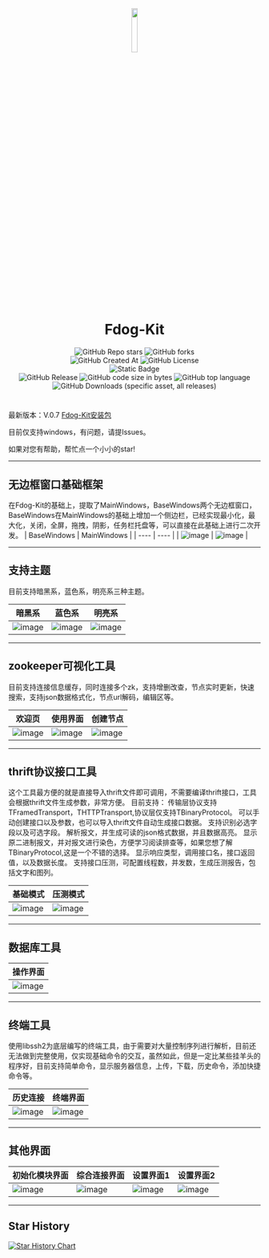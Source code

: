 <div align=center>
<img src="https://github.com/user-attachments/assets/cc639845-5eb4-4d3e-b92c-1aba1af4cf2f" width="15%" height="15%">
<h1>Fdog-Kit</h1>
<img alt="GitHub Repo stars" src="https://img.shields.io/github/stars/HuaGouFdog/Fdog-Kit">
<img alt="GitHub forks" src="https://img.shields.io/github/forks/HuaGouFdog/Fdog-Kit">
</div>

<div align=center>
<img alt="GitHub Created At" src="https://img.shields.io/github/created-at/HuaGouFdog/Fdog-Kit">
<img alt="GitHub License" src="https://img.shields.io/github/license/huagouFdog/fdog-kit">
</div>

<div align=center>
  <img alt="Static Badge" src="https://img.shields.io/badge/Qt5.12.12%2BMSVC2015-passing-brightgreen">

</div>

<div align=center>
  <img alt="GitHub Release" src="https://img.shields.io/github/v/release/HuaGouFdog/Fdog-Kit">
<img alt="GitHub code size in bytes" src="https://img.shields.io/github/languages/code-size/HuaGouFdog/Fdog-Kit">

<img alt="GitHub top language" src="https://img.shields.io/github/languages/top/HuaGouFdog/Fdog-Kit">
<img alt="GitHub Downloads (specific asset, all releases)" src="https://img.shields.io/github/downloads/huagouFdog/Fdog-kit/Fdog-Kit-setup.exe">
</div>

<div align=center>
  <h1> </h1>
</div>

最新版本：V.0.7
[Fdog-Kit安装包](https://github.com/HuaGouFdog/Fdog-Kit/releases/download/V1.0.7/FdogKitsetup.exe)

目前仅支持windows，有问题，请提Issues。

如果对您有帮助，帮忙点一个小小的star!

----

## 无边框窗口基础框架
在Fdog-Kit的基础上，提取了MainWindows，BaseWindows两个无边框窗口，BaseWindows在MainWindows的基础上增加一个侧边栏，已经实现最小化，最大化，关闭，全屏，拖拽，阴影，任务栏托盘等，可以直接在此基础上进行二次开发。
| BaseWindows   | MainWindows  |
| ---- | ---- |
| ![image](https://github.com/user-attachments/assets/496e7339-8eed-4f45-86a2-166afd1d09cc) | ![image](https://github.com/user-attachments/assets/27592b54-6d58-46e4-9bee-8c9cfcb48e17) |

----

## 支持主题
目前支持暗黑系，蓝色系，明亮系三种主题。

| 暗黑系   | 蓝色系   | 明亮系   |
| ---- | ---- | ---- |
| ![image](https://github.com/user-attachments/assets/e328507d-f8d3-43e5-b1fd-f9bb0f198a12) | ![image](https://github.com/user-attachments/assets/e57fbcf5-d660-4052-a15d-b4e0cab021bb) | ![image](https://github.com/user-attachments/assets/1b26191c-6880-40b1-88c2-ef5c5fc6951f)|

----

## zookeeper可视化工具
目前支持连接信息缓存，同时连接多个zk，支持增删改查，节点实时更新，快速搜索，支持json数据格式化，节点url解码，编辑区等。

| 欢迎页  | 使用界面  | 创建节点   |
| ---- | ---- | ---- |
| ![image](https://github.com/user-attachments/assets/959be931-188f-4a4d-9be8-b47e4c32899b) | ![image](https://github.com/user-attachments/assets/a627f32a-2865-49d7-b62b-7f7881c9954b) | ![image](https://github.com/user-attachments/assets/de161bd0-4635-4343-8260-40cdf1571e1e) |

----

## thrift协议接口工具
这个工具最方便的就是直接导入thrift文件即可调用，不需要编译thrift接口，工具会根据thrift文件生成参数，非常方便。
目前支持：
   传输层协议支持TFramedTransport，THTTPTransport,协议层仅支持TBinaryProtocol。
   可以手动创建接口以及参数，也可以导入thrift文件自动生成接口数据。
   支持识别必选字段以及可选字段。
   解析报文，并生成可读的json格式数据，并且数据高亮。
   显示原二进制报文，并对报文进行染色，方便学习阅读排查等，如果您想了解TBinaryProtocol,这是一个不错的选择。
   显示响应类型，调用接口名，接口返回值，以及数据长度。
   支持接口压测，可配置线程数，并发数，生成压测报告，包括文字和图列。

| 基础模式  | 压测模式  |
| ---- | ---- | 
|![image](https://github.com/user-attachments/assets/eb82f969-f62a-438c-9e29-bc6729cb25f2)|![image](https://github.com/user-attachments/assets/2212564d-c9e3-4f33-b0e6-7c4f98e94c7d)|

----

## 数据库工具
| 操作界面  |
| ---- | 
|![image](https://github.com/user-attachments/assets/bba22261-c5fa-4aa2-9fd6-5c6507db89aa)|

----




## 终端工具
使用libssh2为底层编写的终端工具，由于需要对大量控制序列进行解析，目前还无法做到完整使用，仅实现基础命令的交互，虽然如此，但是一定比某些挂羊头的程序好，目前支持简单命令，显示服务器信息，上传，下载，历史命令，添加快捷命令等。

| 历史连接  | 终端界面 |
| ---- | ---- | 
| ![image](https://github.com/user-attachments/assets/85caa23d-1a1a-4041-a44c-9f1620b8eaf9) | ![image](https://github.com/user-attachments/assets/29de9773-cbf9-43af-bcef-d92ff781fb1f)| 

----

## 其他界面
| 初始化模块界面 | 综合连接界面 | 设置界面1 | 设置界面2 |
| ---- | ---- | ---- |  ---- | 
| ![image](https://github.com/user-attachments/assets/edc61a5c-fcaa-44bc-874f-696e28797761) |![image](https://github.com/user-attachments/assets/7ff1ca70-7e30-4be6-befb-c76d5459e501)| ![image](https://github.com/user-attachments/assets/2144bf4a-05ea-4657-a716-3a653b270fd7)| ![image](https://github.com/user-attachments/assets/5e884309-b05f-412e-b921-6e909b0476b7)| 


----

## Star History

[![Star History Chart](https://api.star-history.com/svg?repos=HuaGouFdog/Fdog-Kit&type=Date)](https://star-history.com/#HuaGouFdog/Fdog-Kit&Date)
